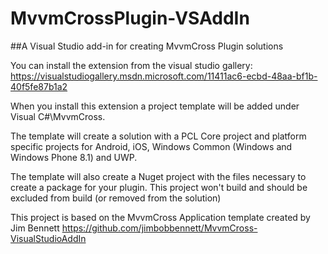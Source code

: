# MvvmCrossPlugin-VSAddIn##A Visual Studio add-in for creating MvvmCross Plugin solutionsYou can install the extension from the visual studio gallery:https://visualstudiogallery.msdn.microsoft.com/11411ac6-ecbd-48aa-bf1b-40f5fe87b1a2When you install this extension a project template will be added under Visual C#\MvvmCross.The template will create a solution with a PCL Core project and platform specific projects for Android, iOS, Windows Common (Windows and Windows Phone 8.1) and UWP. The template will also create a Nuget project with the files necessary to create a package for your plugin. This project won't build and should be excluded from build (or removed from the solution)This project is based on the MvvmCross Application template created by Jim Bennetthttps://github.com/jimbobbennett/MvvmCross-VisualStudioAddIn
